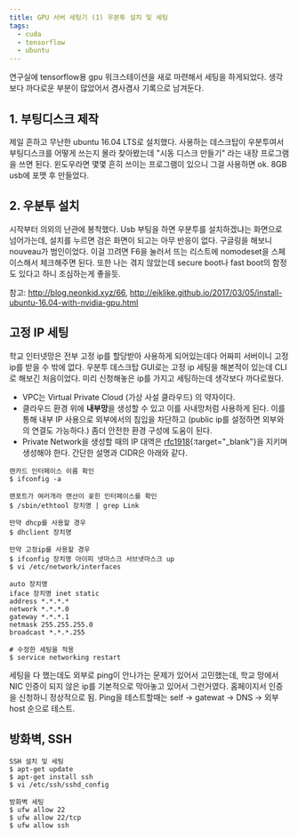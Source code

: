 ```yaml
---
title: GPU 서버 세팅기 (1) 우분투 설치 및 세팅
tags:
  - cuda
  - tensorflow
  - ubuntu
---
```


연구실에 tensorflow용 gpu 워크스테이션을 새로 마련해서 세팅을 하게되었다. 생각보다 까다로운 부분이 많았어서 겸사겸사 기록으로 남겨둔다.

## 1. 부팅디스크 제작
제일 흔하고 무난한 ubuntu 16.04 LTS로 설치했다. 사용하는 데스크탑이 우분투여서 부팅디스크를 어떻게 쓰는지 몰라 찾아봤는데 "시동 디스크 만들기" 라는 내장 프로그램을 쓰면 된다.
윈도우라면 몇몇 흔히 쓰이는 프로그램이 있으니 그걸 사용하면 ok. 8GB usb에 포맷 후 만들었다.

## 2. 우분투 설치
시작부터 의외의 난관에 봉착했다. Usb 부팅을 하면 우분투를 설치하겠냐는 화면으로 넘어가는데, 설치를 누르면 검은 화면이 되고는 아무 반응이 없다. 구글링을 해보니 nouveau가 범인이었다. 이걸 끄려면 F6을 눌러서 뜨는 리스트에 nomodeset을 스페이스해서 체크해주면 된다. 또한 나는 겪지 않았는데 secure boot나 fast boot의 함정도 있다고 하니 조심하는게 좋을듯.

참고: http://blog.neonkid.xyz/66, http://ejklike.github.io/2017/03/05/install-ubuntu-16.04-with-nvidia-gpu.html

## 고정 IP 세팅
학교 인터넷망은 전부 고정 ip를 할당받아 사용하게 되어있는데다 어짜피 서버이니 고정 ip를 받을 수 밖에 없다. 우분투 데스크탑 GUI로는 고정 ip 세팅을 해본적이 있는데 CLI로 해보긴 처음이었다. 미리 신청해놓은 ip를 가지고 세팅하는데 생각보다 까다로웠다.

* VPC는 Virtual Private Cloud (가상 사설 클라우드) 의 약자이다.
* 클라우드 환경 위에 **내부망**을 생성할 수 있고 이를 사내망처럼 사용하게 된다. 이를 통해 내부 IP 사용으로 외부에서의 침입을 차단하고 (public ip를 설정하면 외부와의 연결도 가능하다.) 좀더 안전한 환경 구성에 도움이 된다.
* Private Network을 생성할 때의 IP 대역은 [rfc1918](https://tools.ietf.org/html/rfc1918){:target="_blank"}을 지키며 생성해야 한다. 간단한 설명과 CIDR은 아래와 같다.

~~~
랜카드 인터페이스 이름 확인
$ ifconfig -a

랜포트가 여러개라 랜선이 꽂힌 인터페이스를 확인
$ /sbin/ethtool 장치명 | grep Link

만약 dhcp를 사용할 경우
$ dhclient 장치명

만약 고정ip를 사용할 경우
$ ifconfig 장치명 아이피 넷마스크 서브넷마스크 up
$ vi /etc/network/interfaces

auto 장치명
iface 장치명 inet static
address *.*.*.*
network *.*.*.0
gateway *.*.*.1
netmask 255.255.255.0
broadcast *.*.*.255

# 수정한 세팅을 적용
$ service networking restart
~~~

세팅을 다 했는데도 외부로 ping이 안나가는 문제가 있어서 고민했는데, 학교 망에서 NIC 인증이 되지 않은 ip를 기본적으로 막아놓고 있어서 그런거였다. 홈페이지서 인증을 신청하니 정상적으로 됨.
Ping을 테스트할때는 self -> gatewat -> DNS -> 외부 host 순으로 테스트.

## 방화벽, SSH
~~~
SSH 설치 및 세팅
$ apt-get update
$ apt-get install ssh
$ vi /etc/ssh/sshd_config

방화벽 세팅
$ ufw allow 22
$ ufw allow 22/tcp
$ ufw allow ssh
~~~

